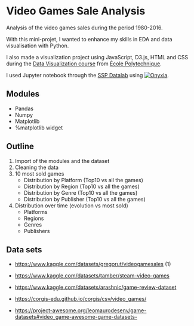 # Video Games Sale Analysis

Analysis of the video games sales during the period 1980-2016.

With this mini-projet, I wanted to enhance my skills in EDA and data visualisation with Python.

I also made a visualization project using JavaScript, D3.js, HTML and CSS during the <a href="https://www.enseignement.polytechnique.fr/informatique/INF552/" target="_blank" rel="noopener">Data Visualization course</a> from <a href="https://www.polytechnique.edu/" target="_blank" rel="noopener">École Polytechnique</a>.

I used Jupyter notebook through the <a href="https://datalab.sspcloud.fr/home" target="_blank" rel="noopener">SSP Datalab</a> using <a href="https://github.com/InseeFrLab/onyxia" target="_blank" rel="noopener">![Onyxia](https://img.shields.io/static/v1?label=%E2%80%8E&message=Onyxia&color=important&logo=github)</a>.

## Modules

- Pandas
- Numpy
- Matplotlib
- %matplotlib widget

## Outline

1. Import of the modules and the dataset
2. Cleaning the data
3. 10 most sold games
    - Distribution by Platform (Top10 vs all the games)
    - Distribution by Region (Top10 vs all the games)
    - Distribution by Genre (Top10 vs all the games)
    - Distribution by Publisher (Top10 vs all the games)
4. Distribution over time (evolution vs most sold)
    - Platforms
    - Regions
    - Genres
    - Publishers
    

## Data sets

- https://www.kaggle.com/datasets/gregorut/videogamesales (1)


- https://www.kaggle.com/datasets/tamber/steam-video-games
- https://www.kaggle.com/datasets/arashnic/game-review-dataset
- https://corgis-edu.github.io/corgis/csv/video_games/
- https://project-awesome.org/leomaurodesenv/game-datasets#video_game-awesome-game-datasets-
